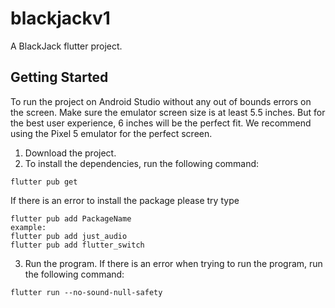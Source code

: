 # blackjackv1

A BlackJack flutter project.

## Getting Started
To run the project on Android Studio without any out of bounds errors on the screen. Make sure the emulator screen size is at least 5.5 inches. But for the best user experience, 6 inches will be the perfect fit.
We recommend using the Pixel 5 emulator for the perfect screen.

1. Download the project.
2. To install the dependencies, run the following command:
```
flutter pub get
```
If there is an error to install the package please try type
```
flutter pub add PackageName
example:
flutter pub add just_audio
flutter pub add flutter_switch
```
3. Run the program.
If there is an error when trying to run the program, run the following command:
```
flutter run --no-sound-null-safety
```
